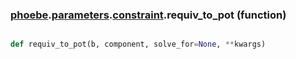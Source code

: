 ### [phoebe](phoebe.md).[parameters](phoebe.parameters.md).[constraint](phoebe.parameters.constraint.md).requiv_to_pot (function)


```py

def requiv_to_pot(b, component, solve_for=None, **kwargs)

```


